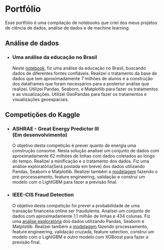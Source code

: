 # Portfólio

  Esse portfólio é uma compilação de notebooks que criei dos meus projetos de ciência de dados, análise de dados e de machine learning.
  
## Análise de dados

  * ### Uma análise da educação no Brasil <br>
    Neste [notebook](https://github.com/rossinendrew/Portfolio/blob/master/Analise_educacao.ipynb), fiz uma análise da educação no Brasil, buscando dados de diferentes fontes confiáveis. Realizei o tratamento da base de dados que tem aproximadamente 7 milhões de alunos e a construção dos dataframes que foram necessários para a posterior análise que realizei. Utilizei Pandas, Seaborn, e Matplotlib para fazer os tratamentos e as visualizações. Utilizei GeoPandas para fazer os tratamentos e visualizações geoespaciais. 
    
## Competições do Kaggle
  * ### ASHRAE - Great Energy Predictor III <br> (Em desenvolvimento)
    O objetivo desta competição é prever quanto de energia uma construção consome. Nesta solução analisei um conjunto de dados com aproximadamente 62 milhões de linhas com dados coletados ao longo do tempo. Realizei a minificação e o tratamento dos dados. Fiz uma análise exploratória(Será postada em breve) dos dados utilizando Pandas, Seaborn e Matplotlib. Realizei também a [modelagem](https://github.com/rossinendrew/Portfolio/blob/master/ASHRAE-Solution.ipynb) fazendo o pré-processamento, feature engineering, validação e construí um modelo com o LightGBM para fazer a previsão final.

  * ### IEEE-CIS Fraud Detection <br>
    O objetivo desta competição foi prever a probabilidade de uma transação financeira online ser fraudulenta. Analisei um conjunto de dados com aproximadamente 1,1 milhão de linhas e 434 colunas. Fiz uma [análise exploratória](https://github.com/rossinendrew/Portfolio/blob/master/IEEE-EDA.ipynb) dos dados utilizando Pandas, Seaborn e Matplotlib. Realizei também a [modelagem](https://github.com/rossinendrew/Portfolio/blob/master/IEEE-Solution.ipynb) fazendo processamento, feature engineering, validação cruzada, feature selection, construí um modelo com o LightGBM e outro modelo com XGBoost para fazer a previsão final.
